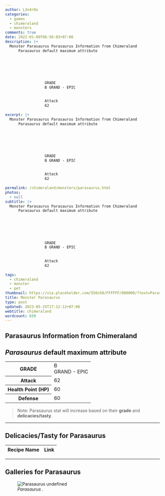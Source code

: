 ```yaml
---
author: L3n4r0x
categories:
  - games
  - chimeraland
  - monsters
comments: true
date: 2022-01-09T06:56:03+07:00
description: |+
  Monster Parasaurus Parasaurus Information from Chimeraland
      Parasaurus default maximum attribute
      
        
          
            
              
                
                  GRADE
                  B GRAND - EPIC
                
                
                  Attack
                  62
                
excerpt: |+
  Monster Parasaurus Parasaurus Information from Chimeraland
      Parasaurus default maximum attribute
      
        
          
            
              
                
                  GRADE
                  B GRAND - EPIC
                
                
                  Attack
                  62
                
permalink: /chimeraland/monsters/parasaurus.html
photos:
  - null
subtitle: |+
  Monster Parasaurus Parasaurus Information from Chimeraland
      Parasaurus default maximum attribute
      
        
          
            
              
                
                  GRADE
                  B GRAND - EPIC
                
                
                  Attack
                  62
                
tags:
  - chimeraland
  - monster
  - pet
thumbnail: https://via.placeholder.com/550x50/FFFFFF/000000/?text=Parasaurus
title: Monster Parasaurus
type: post
updated: 2023-05-25T17:12:12+07:00
webtitle: chimeraland
wordcount: 659
---
```


<link
  rel="stylesheet"
  href="https://rawcdn.githack.com/dimaslanjaka/Web-Manajemen/870a349/css/bootstrap-5-3-0-alpha3-wrapper.css"
/>
<section id="bootstrap-wrapper">
  <div data-bs-theme="dark">
    <h2>Parasaurus Information from Chimeraland</h2>
    <h2 id="attribute"><i>Parasaurus</i> default maximum attribute</h2>
    <div class="row">
      <div class="col mb-2">
        <div class="card">
          <div class="card-body">
            <table>
              <tr>
                <th>GRADE</th>
                <td>B <br /><span class="text-purple">GRAND - EPIC</span></td>
              </tr>
              <tr>
                <th>Attack</th>
                <td>62</td>
              </tr>
              <tr>
                <th>Health Point (HP)</th>
                <td>60</td>
              </tr>
              <tr>
                <th>Defense</th>
                <td>60</td>
              </tr>
            </table>
          </div>
        </div>
      </div>
    </div>
    <blockquote class="bd-callout bd-callout-warning">
      Note: Parasaurus stat will increase based on their <b>grade</b> and
      <b>delicacies/tasty</b>.
    </blockquote>
    <hr />
    <h2 id="delicacies">Delicacies/Tasty for Parasaurus</h2>
    <div class="card">
      <div class="card-body">
        <div class="table-responsive">
          <table class="table table-striped">
            <thead>
              <tr>
                <th>Recipe Name</th>
                <th>Link</th>
              </tr>
            </thead>
            <tbody></tbody>
          </table>
        </div>
      </div>
    </div>
    <hr />
    <div id="gallery">
      <h2>Galleries for Parasaurus</h2>
      <div class="row">
        <div class="col-lg-6 col-12">
          <figure>
            <img
              src="https://www.webmanajemen.com/undefined"
              alt="Parasaurus undefined"
            />
            <figcaption style="word-wrap: break-word">
              <i>Parasaurus</i> .
            </figcaption>
          </figure>
        </div>
      </div>
    </div>
  </div>
</section>